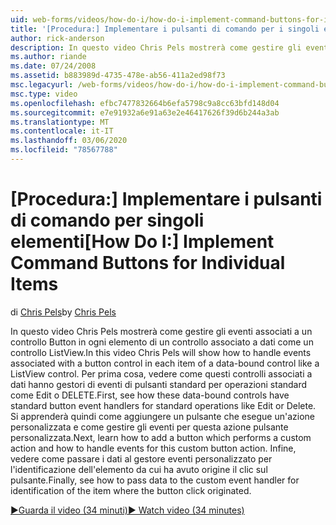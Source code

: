 ```yaml
---
uid: web-forms/videos/how-do-i/how-do-i-implement-command-buttons-for-individual-items
title: '[Procedura:] Implementare i pulsanti di comando per i singoli elementi | Microsoft Docs'
author: rick-anderson
description: In questo video Chris Pels mostrerà come gestire gli eventi associati a un controllo Button in ogni elemento di un controllo associato a dati come un controllo ListView. Primo,...
ms.author: riande
ms.date: 07/24/2008
ms.assetid: b883989d-4735-478e-ab56-411a2ed98f73
msc.legacyurl: /web-forms/videos/how-do-i/how-do-i-implement-command-buttons-for-individual-items
msc.type: video
ms.openlocfilehash: efbc7477832664b6efa5798c9a8cc63bfd148d04
ms.sourcegitcommit: e7e91932a6e91a63e2e46417626f39d6b244a3ab
ms.translationtype: MT
ms.contentlocale: it-IT
ms.lasthandoff: 03/06/2020
ms.locfileid: "78567788"
---
```

# <a name="how-do-i-implement-command-buttons-for-individual-items"></a><span data-ttu-id="f3a2f-104">[Procedura:] Implementare i pulsanti di comando per singoli elementi</span><span class="sxs-lookup"><span data-stu-id="f3a2f-104">[How Do I:] Implement Command Buttons for Individual Items</span></span>

<span data-ttu-id="f3a2f-105">di [Chris Pels](https://twitter.com/chrispels)</span><span class="sxs-lookup"><span data-stu-id="f3a2f-105">by [Chris Pels](https://twitter.com/chrispels)</span></span>

<span data-ttu-id="f3a2f-106">In questo video Chris Pels mostrerà come gestire gli eventi associati a un controllo Button in ogni elemento di un controllo associato a dati come un controllo ListView.</span><span class="sxs-lookup"><span data-stu-id="f3a2f-106">In this video Chris Pels will show how to handle events associated with a button control in each item of a data-bound control like a ListView control.</span></span> <span data-ttu-id="f3a2f-107">Per prima cosa, vedere come questi controlli associati a dati hanno gestori di eventi di pulsanti standard per operazioni standard come Edit o DELETE.</span><span class="sxs-lookup"><span data-stu-id="f3a2f-107">First, see how these data-bound controls have standard button event handlers for standard operations like Edit or Delete.</span></span> <span data-ttu-id="f3a2f-108">Si apprenderà quindi come aggiungere un pulsante che esegue un'azione personalizzata e come gestire gli eventi per questa azione pulsante personalizzata.</span><span class="sxs-lookup"><span data-stu-id="f3a2f-108">Next, learn how to add a button which performs a custom action and how to handle events for this custom button action.</span></span> <span data-ttu-id="f3a2f-109">Infine, vedere come passare i dati al gestore eventi personalizzato per l'identificazione dell'elemento da cui ha avuto origine il clic sul pulsante.</span><span class="sxs-lookup"><span data-stu-id="f3a2f-109">Finally, see how to pass data to the custom event handler for identification of the item where the button click originated.</span></span>

[<span data-ttu-id="f3a2f-110">&#9654;Guarda il video (34 minuti)</span><span class="sxs-lookup"><span data-stu-id="f3a2f-110">&#9654; Watch video (34 minutes)</span></span>](https://channel9.msdn.com/Blogs/ASP-NET-Site-Videos/how-do-i-implement-command-buttons-for-individual-items)
